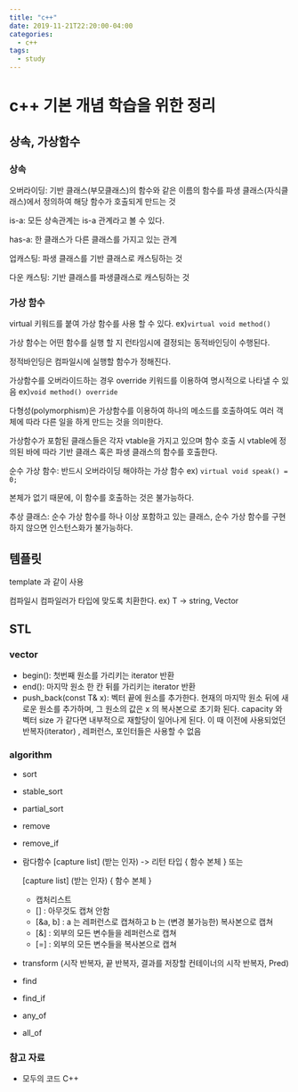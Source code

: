 ```yaml
---
title: "c++"
date: 2019-11-21T22:20:00-04:00
categories:
  - c++
tags:
  - study
---
```


# c++ 기본 개념 학습을 위한 정리

## 상속, 가상함수
### 상속
오버라이딩: 기반 클래스(부모클래스)의 함수와 같은 이름의 함수를 파생 클래스(자식클래스)에서 정의하여 해당 함수가 호출되게 만드는 것

is-a: 모든 상속관계는 is-a 관계라고 볼 수 있다.

has-a: 한 클래스가 다른 클래스를 가지고 있는 관계

업캐스팅: 파생 클래스를 기반 클래스로 캐스팅하는 것

다운 캐스팅: 기반 클래스를 파생클래스로 캐스팅하는 것

### 가상 함수
virtual 키워드를 붙여 가상 함수를 사용 할 수 있다. ex)```virtual void method()```

가상 함수는 어떤 함수를 실행 할 지 런타임시에 결정되는 동적바인딩이 수행된다.

정적바인딩은 컴파일시에 실행할 함수가 정해진다.

가상함수를 오버라이드하는 경우 override 키워드를 이용하여 명시적으로 나타낼 수 있음 ex)```void method() override```

다형성(polymorphism)은 가상함수를 이용하여 하나의 메소드를 호출하여도 여러 객체에 따라 다른 일을 하게 만드는 것을 의미한다.

가상함수가 포함된 클래스들은 각자 vtable을 가지고 있으며 함수 호출 시 vtable에 정의된 바에 따라 기반 클래스 혹은 파생 클래스의 함수를 호출한다.

순수 가상 함수: 반드시 오버라이딩 해야하는 가상 함수 ex) ``` virtual void speak() = 0; ```

본체가 없기 때문에, 이 함수를 호출하는 것은 불가능하다.

추상 클래스: 순수 가상 함수를 하나 이상 포함하고 있는 클래스, 순수 가상 함수를 구현하지 않으면 인스턴스화가 불가능하다.

## 템플릿
template <typename T> 과 같이 사용

컴파일시 컴파일러가 타입에 맞도록 치환한다. ex) T -> string,  Vector<string>

## STL
### vector
 - begin(): 첫번째 원소를 가리키는 iterator 반환
 - end(): 마지막 원소 한 칸 뒤를 가리키는 iterator 반환
 - push_back(const T& x): 벡터 끝에 원소를 추가한다. 현재의 마지막 원소 뒤에 새로운 원소를 추가하며, 그 원소의 값은 x 의 복사본으로 초기화 된다.
capacity 와 벡터 size 가 같다면 내부적으로 재할당이 일어나게 된다. 이 때 이전에 사용되었던 반복자(iterator) , 레퍼런스, 포인터들은 사용할 수 없음
 
### algorithm
 - sort
 - stable_sort
 - partial_sort
 - remove
 - remove_if
 - 람다함수
	[capture list] (받는 인자) -> 리턴 타입 { 함수 본체 } 또는
  
	[capture list] (받는 인자) { 함수 본체 }
	- 캡처리스트
	 - [] : 아무것도 캡쳐 안함
	 - [&a, b] : a 는 레퍼런스로 캡쳐하고 b 는 (변경 불가능한) 복사본으로 캡쳐
	 - [&] : 외부의 모든 변수들을 레퍼런스로 캡쳐
	 - [=] : 외부의 모든 변수들을 복사본으로 캡쳐
 - transform (시작 반복자, 끝 반복자, 결과를 저장할 컨테이너의 시작 반복자, Pred)
 - find
 - find_if
 - any_of
 - all_of

### 참고 자료
- 모두의 코드 C++
